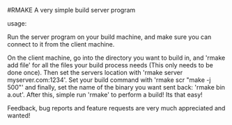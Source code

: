 #RMAKE
A very simple build server program

usage:

Run the server program on your build machine, and make sure you can connect to it from the client machine.

On the client machine, go into the directory you want to build in, and 'rmake add file' for all the files your build process needs (This only needs to be done once). Then set the servers location with 'rmake server myserver.com:1234'. Set your build command with 'rmake scr "make -j 500"' and finally, set the name of the binary you want sent back: 'rmake bin a.out'. After this, simple run 'rmake' to perform a build! Its that easy!

Feedback, bug reports and feature requests are very much appreciated and wanted!
